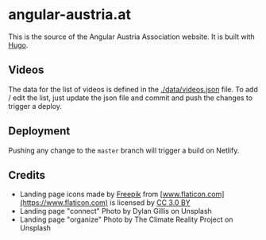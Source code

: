 # angular-austria.at

This is the source of the Angular Austria Association website. It is built with [Hugo](https://gohugo.io/).

## Videos

The data for the list of videos is defined in the [./data/videos.json](./data/videos.json) file. To add / edit the list, just update the json file and commit and push the changes to trigger a deploy.

## Deployment

Pushing any change to the `master` branch will trigger a build on Netlify.

## Credits

* Landing page icons made by [Freepik](https://www.freepik.com/) from [www.flaticon.com](https://www.flaticon.com) is licensed by [CC 3.0 BY](http://creativecommons.org/licenses/by/3.0/)
* Landing page "connect" Photo by Dylan Gillis on Unsplash 
* Landing page "organize" Photo by The Climate Reality Project on Unsplash